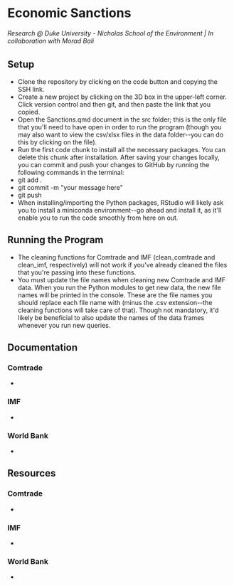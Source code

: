 # Economic Sanctions
###### Research @ Duke University - Nicholas School of the Environment | In collaboration with Morad Bali

## Setup
* Clone the repository by clicking on the code button and copying the SSH link.
* Create a new project by clicking on the 3D box in the upper-left corner. Click version control and then git, and then paste the link that you copied.
* Open the Sanctions.qmd document in the src folder; this is the only file that you'll need to have open in order to run the program (though you may also want to view the csv/xlsx files in the data folder--you can do this by clicking on the file).
* Run the first code chunk to install all the necessary packages. You can delete this chunk after installation. After saving your changes locally, you can commit and push your changes to GitHub by running the following commands in the terminal:
 * git add .
  * git commit -m "your message here"
  * git push
* When installing/importing the Python packages, RStudio will likely ask you to install a miniconda environment--go ahead and install it, as it'll enable you to run the code smoothly from here on out.

## Running the Program
* The cleaning functions for Comtrade and IMF (clean_comtrade and clean_imf, respectively) will not work if you've already cleaned the files that you're passing into these functions.
* You must update the file names when cleaning new Comtrade and IMF data. When you run the Python modules to get new data, the new file names will be printed in the console. These are the file names you should replace each file name with (minus the .csv extension--the cleaning functions will take care of that). Though not mandatory, it'd likely be beneficial to also update the names of the data frames whenever you run new queries.

## Documentation
### Comtrade
*
### IMF
*
### World Bank
*
## Resources
### Comtrade
*
### IMF
*
### World Bank
*
